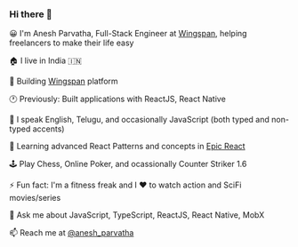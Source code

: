 ### Hi there 👋

😀 I'm Anesh Parvatha, Full-Stack Engineer at [Wingspan](https://wingspan.app/), helping freelancers to make their life easy

🏠 I live in India 🇮🇳

🔭 Building [Wingspan](https://wingspan.app/) platform

🕐 Previously: Built applications with ReactJS, React Native

🎤 I speak English, Telugu, and occasionally JavaScript (both typed and non-typed accents)

🌱 Learning advanced React Patterns and concepts in [Epic React](https://epicreact.dev/)

🕹️ Play Chess, Online Poker, and ocassionally Counter Striker 1.6

⚡ Fun fact: I'm a fitness freak and I ❤️ to watch action and SciFi movies/series

💬 Ask me about JavaScript, TypeScript, ReactJS, React Native, MobX

📫 Reach me at [@anesh_parvatha](https://twitter.com/anesh_parvatha)
